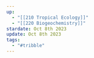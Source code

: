 ```yaml
---
up:
  - "[[210 Tropical Ecology]]"
  - "[[220 Biogeochemistry]]"
stardate: Oct 8th 2023
update: Oct 8th 2023
tags:
  - "#tribble"
---
```

